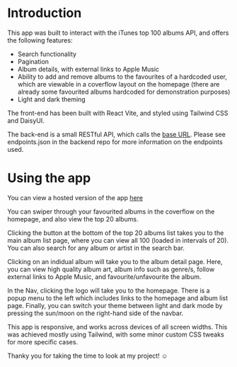 # Introduction

This app was built to interact with the iTunes top 100 albums API, and offers the following features:

- Search functionality
- Pagination
- Album details, with external links to Apple Music
- Ability to add and remove albums to the favourites of a hardcoded user, which are viewable in a coverflow layout on the homepage (there are already some favourited albums hardcoded for demonstration purposes)
- Light and dark theming

The front-end has been built with React Vite, and styled using Tailwind CSS and DaisyUI.

The back-end is a small RESTful API, which calls the [base URL](https://rf-print-work-be.onrender.com/api/albums). Please see endpoints.json in the backend repo for more information on the endpoints used.

# Using the app

You can view a hosted version of the app [here](https://robsitunestop100.netlify.app/)

You can swiper through your favourited albums in the coverflow on the homepage, and also view the top 20 albums.

Clicking the button at the bottom of the top 20 albums list takes you to the main album list page, where you can view all 100 (loaded in intervals of 20). You can also search for any album or artist in the search bar.

Clicking on an indidual album will take you to the album detail page. Here, you can view high quality album art, album info such as genre/s, follow external links to Apple Music, and favourite/unfavourite the album.

In the Nav, clicking the logo will take you to the homepage. There is a popup menu to the left which includes links to the homepage and album list page. Finally, you can switch your theme between light and dark mode by pressing the sun/moon on the right-hand side of the navbar.

This app is responsive, and works across devices of all screen widths. This was achieved mostly using Tailwind, with some minor custom CSS tweaks for more specific cases.

Thanky you for taking the time to look at my project! :relaxed:
